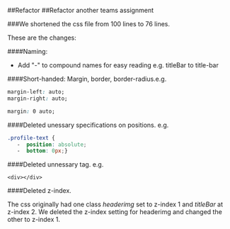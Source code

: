 ##Refactor
##Refactor another teams assignment


###We shortened the css file from 100 lines to 76 lines.

These are the changes:

####Naming:

 * Add "-" to compound names for easy reading
  e.g. titleBar to title-bar

####Short-handed:
 Margin, border, border-radius.e.g.
```css
margin-left: auto;
margin-right: auto;
```
```css
margin: 0 auto;
```

####Deleted unessary specifications on positions. e.g.
```css
.profile-text {
   -  position: absolute;
   -  bottom: 0px;}
```
####Deleted unnessary tag. e.g.

    <div></div>

####Deleted z-index.

The css originally had one class *headerimg* set to z-index 1 and *titleBar* at z-index 2. We deleted the z-index setting for headerimg and changed the other to z-index 1.
